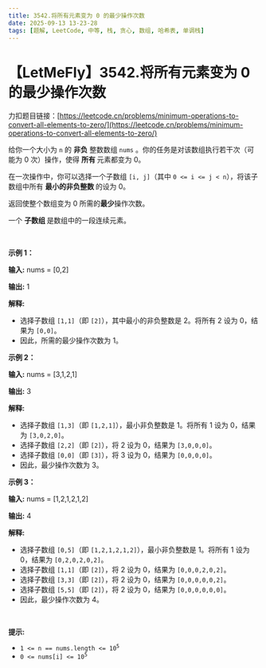 ```yaml
---
title: 3542.将所有元素变为 0 的最少操作次数
date: 2025-09-13 13-23-28
tags: [题解, LeetCode, 中等, 栈, 贪心, 数组, 哈希表, 单调栈]
---
```


# 【LetMeFly】3542.将所有元素变为 0 的最少操作次数

力扣题目链接：[https://leetcode.cn/problems/minimum-operations-to-convert-all-elements-to-zero/](https://leetcode.cn/problems/minimum-operations-to-convert-all-elements-to-zero/)

<p>给你一个大小为 <code>n</code> 的 <strong>非负</strong>&nbsp;整数数组 <code>nums</code>&nbsp;。你的任务是对该数组执行若干次（可能为 0 次）操作，使得&nbsp;<strong>所有&nbsp;</strong>元素都变为 0。</p>

<p>在一次操作中，你可以选择一个子数组 <code>[i, j]</code>（其中 <code>0 &lt;= i &lt;= j &lt; n</code>），将该子数组中所有&nbsp;<strong>最小的非负整数&nbsp;</strong>的设为 0。</p>

<p>返回使整个数组变为 0 所需的<strong>最少</strong>操作次数。</p>
一个&nbsp;<strong>子数组&nbsp;</strong>是数组中的一段连续元素。

<p>&nbsp;</p>

<p><strong class="example">示例 1：</strong></p>

<div class="example-block">
<p><strong>输入:</strong> <span class="example-io">nums = [0,2]</span></p>

<p><strong>输出:</strong> <span class="example-io">1</span></p>

<p><strong>解释:</strong></p>

<ul>
	<li>选择子数组 <code>[1,1]</code>（即 <code>[2]</code>），其中最小的非负整数是 2。将所有 2 设为 0，结果为 <code>[0,0]</code>。</li>
	<li>因此，所需的最少操作次数为 1。</li>
</ul>
</div>

<p><strong class="example">示例 2：</strong></p>

<div class="example-block">
<p><strong>输入:</strong> <span class="example-io">nums = [3,1,2,1]</span></p>

<p><strong>输出:</strong> <span class="example-io">3</span></p>

<p><strong>解释:</strong></p>

<ul>
	<li>选择子数组 <code>[1,3]</code>（即 <code>[1,2,1]</code>），最小非负整数是 1。将所有 1 设为 0，结果为 <code>[3,0,2,0]</code>。</li>
	<li>选择子数组 <code>[2,2]</code>（即 <code>[2]</code>），将 2 设为 0，结果为 <code>[3,0,0,0]</code>。</li>
	<li>选择子数组 <code>[0,0]</code>（即 <code>[3]</code>），将 3 设为 0，结果为 <code>[0,0,0,0]</code>。</li>
	<li>因此，最少操作次数为 3。</li>
</ul>
</div>

<p><strong class="example">示例 3：</strong></p>

<div class="example-block">
<p><strong>输入:</strong> <span class="example-io">nums = [1,2,1,2,1,2]</span></p>

<p><strong>输出:</strong> <span class="example-io">4</span></p>

<p><strong>解释:</strong></p>

<ul>
	<li>选择子数组 <code>[0,5]</code>（即 <code>[1,2,1,2,1,2]</code>），最小非负整数是 1。将所有 1 设为 0，结果为 <code>[0,2,0,2,0,2]</code>。</li>
	<li>选择子数组 <code>[1,1]</code>（即 <code>[2]</code>），将 2 设为 0，结果为 <code>[0,0,0,2,0,2]</code>。</li>
	<li>选择子数组 <code>[3,3]</code>（即 <code>[2]</code>），将 2 设为 0，结果为 <code>[0,0,0,0,0,2]</code>。</li>
	<li>选择子数组 <code>[5,5]</code>（即 <code>[2]</code>），将 2 设为 0，结果为 <code>[0,0,0,0,0,0]</code>。</li>
	<li>因此，最少操作次数为 4。</li>
</ul>
</div>

<p>&nbsp;</p>

<p><strong>提示:</strong></p>

<ul>
	<li><code>1 &lt;= n == nums.length &lt;= 10<sup>5</sup></code></li>
	<li><code>0 &lt;= nums[i] &lt;= 10<sup>5</sup></code></li>
</ul>


    